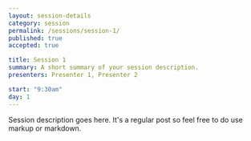 ```yaml
---
layout: session-details
category: session
permalink: /sessions/session-1/
published: true
accepted: true

title: Session 1
summary: A short summary of your session description.
presenters: Presenter 1, Presenter 2

start: "9:30am"
day: 1
---
```


Session description goes here. It's a regular post so feel free to do use markup or markdown.
